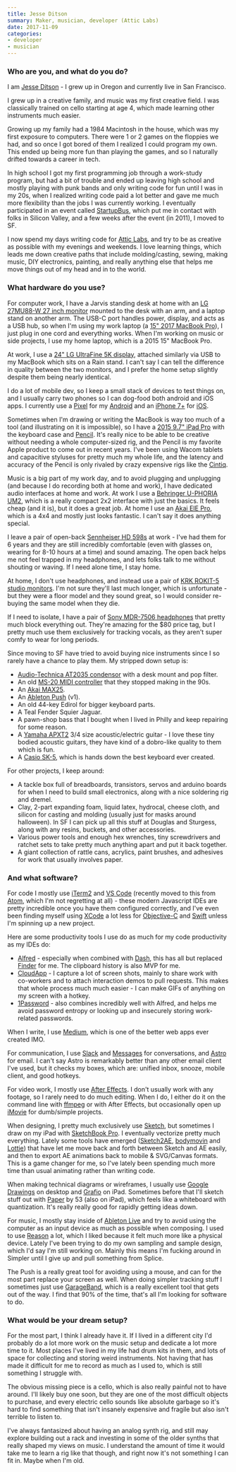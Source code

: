 ```yaml
---
title: Jesse Ditson
summary: Maker, musician, developer (Attic Labs)
date: 2017-11-09
categories:
- developer
- musician
---
```


### Who are you, and what do you do?

I am [Jesse Ditson](https://jesseditson.com/ "Jesse's website.") - I grew up in Oregon and currently live in San Francisco.

I grew up in a creative family, and music was my first creative field. I was classically trained on cello starting at age 4, which made learning other instruments much easier.

Growing up my family had a 1984 Macintosh in the house, which was my first exposure to computers. There were 1 or 2 games on the floppies we had, and so once I got bored of them I realized I could program my own. This ended up being more fun than playing the games, and so I naturally drifted towards a career in tech.

In high school I got my first programming job through a work-study program, but had a bit of trouble and ended up leaving high school and mostly playing with punk bands and only writing code for fun until I was in my 20s, when I realized writing code paid a lot better and gave me much more flexibility than the jobs I was currently working.
I eventually participated in an event called [StartupBus](https://www.startupbus.com/ "A road trip/hackathon."), which put me in contact with folks in Silicon Valley, and a few weeks after the event (in 2011), I moved to SF.

I now spend my days writing code for [Attic Labs](http://attic.io/ "The Attic Labs website."), and try to be as creative as possible with my evenings and weekends. I love learning things, which leads me down creative paths that include molding/casting, sewing, making music, DIY electronics, painting, and really anything else that helps me move things out of my head and in to the world.

### What hardware do you use?

For computer work, I have a Jarvis standing desk at home with an [LG 27MU88-W 27 inch monitor][27mu88-w] mounted to the desk with an arm, and a laptop stand on another arm. The USB-C port handles power, display, and acts as a USB hub, so when I'm using my work laptop (a [15" 2017 MacBook Pro][macbook-pro]), I just plug in one cord and everything works. When I'm working on music or side projects, I use my home laptop, which is a 2015 15" MacBook Pro.

At work, I use a [24" LG UltraFine 5K display][ultrafine-5k], attached similarly via USB to my MacBook which sits on a Rain stand. I can't say I can tell the difference in quality between the two monitors, and I prefer the home setup slightly despite them being nearly identical.

I do a lot of mobile dev, so I keep a small stack of devices to test things on, and I usually carry two phones so I can dog-food both android and iOS apps. I currently use a [Pixel][] for my [Android][] and an [iPhone 7+][iphone-7-plus] for [iOS][].

Sometimes when I'm drawing or writing the MacBook is way too much of a tool (and illustrating on it is impossible), so I have a [2015 9.7" iPad Pro][ipad-pro] with the keyboard case and [Pencil][]. It's really nice to be able to be creative without needing a whole computer-sized rig, and the Pencil is my favorite Apple product to come out in recent years. I've been using Wacom tablets and capacitive styluses for pretty much my whole life, and the latency and accuracy of the Pencil is only rivaled by crazy expensive rigs like the [Cintiq][].

Music is a big part of my work day, and to avoid plugging and unplugging (and because I do recording both at home and work), I have dedicated audio interfaces at home and work. At work I use a [Behringer U-PHORIA UM2][u-phoria-um2], which is a really compact 2x2 interface with just the basics. It feels cheap (and it is), but it does a great job. At home I use an [Akai EIE Pro][eie-pro], which is a 4x4 and mostly just looks fantastic. I can't say it does anything special.

I leave a pair of open-back [Sennheiser HD 598s][hd-598] at work - I've had them for 6 years and they are still incredibly comfortable (even with glasses on, wearing for 8-10 hours at a time) and sound amazing. The open back helps me not feel trapped in my headphones, and lets folks talk to me without shouting or waving. If I need alone time, I stay home.

At home, I don't use headphones, and instead use a pair of [KRK ROKIT-5 studio monitors][rokit-5]. I'm not sure they'll last much longer, which is unfortunate - but they were a floor model and they sound great, so I would consider re-buying the same model when they die.

If I need to isolate, I have a pair of [Sony MDR-7506 headphones][mdr-7506] that pretty much block everything out. They're amazing for the $80 price tag, but I pretty much use them exclusively for tracking vocals, as they aren't super comfy to wear for long periods.

Since moving to SF have tried to avoid buying nice instruments since I so rarely have a chance to play them. My stripped down setup is:

- [Audio-Technica AT2035 condensor][at2035] with a desk mount and pop filter.
- An old [MS-20 MIDI controller][ms-20] that they stopped making in the 90s.
- An [Akai MAX25][max25].
- An [Ableton Push][push] (v1).
- An old 44-key Edirol for bigger keyboard parts.
- A Teal Fender Squier Jaguar.
- A pawn-shop bass that I bought when I lived in Philly and keep repairing for some reason.
- A [Yamaha APXT2][apxt2] 3/4 size acoustic/electric guitar - I love these tiny bodied acoustic guitars, they have kind of a dobro-like quality to them which is fun.
- A [Casio SK-5][sk-5], which is hands down the best keyboard ever created.

For other projects, I keep around:

- A tackle box full of breadboards, transistors, servos and arduino boards for when I need to build small electronics, along with a nice soldering rig and dremel.
- Clay, 2-part expanding foam, liquid latex, hydrocal, cheese cloth, and silicon for casting and molding (usually just for masks around halloween). In SF I can pick up all this stuff at Douglas and Sturgess, along with any resins, buckets, and other accessories.
- Various power tools and enough hex wrenches, tiny screwdrivers and ratchet sets to take pretty much anything apart and put it back together.
- A giant collection of rattle cans, acrylics, paint brushes, and adhesives for work that usually involves paper.

### And what software?

For code I mostly use [iTerm2][] and [VS Code][visual-studio-code] (recently moved to this from [Atom][], which I'm not regretting at all) - these modern Javascript IDEs are pretty incredible once you have them configured correctly, and I've even been finding myself using [XCode][] a lot less for [Objective-C][] and [Swift][] unless I'm spinning up a new project.

Here are some productivity tools I use do as much for my code productivity as my IDEs do:

- [Alfred][] - especially when combined with [Dash][], this has all but replaced [Finder][] for me. The clipboard history is also MVP for me.
- [CloudApp][] - I capture a lot of screen shots, mainly to share work with co-workers and to attach interaction demos to pull requests. This makes that whole process much much easier - I can make GIFs of anything on my screen with a hotkey.
- [1Password][] - also combines incredibly well with Alfred, and helps me avoid password entropy or looking up and insecurely storing work-related passwords.

When I write, I use [Medium][], which is one of the better web apps ever created IMO.

For communication, I use [Slack][] and [Messages][] for conversations, and [Astro][] for email. I can't say Astro is remarkably better than any other email client I've used, but it checks my boxes, which are: unified inbox, snooze, mobile client, and good hotkeys.

For video work, I mostly use [After Effects][after-effects]. I don't usually work with any footage, so I rarely need to do much editing. When I do, I either do it on the command line with [ffmpeg][] or with After Effects, but occasionally open up [iMovie][] for dumb/simple projects.

When designing, I pretty much exclusively use [Sketch][], but sometimes I draw on my iPad with [SketchBook Pro][sketchbook-pro-ios]. I eventually vectorize pretty much everything. Lately some tools have emerged ([Sketch2AE][], [bodymovin][] and [Lottie][]) that have let me move back and forth between Sketch and AE easily, and then to export AE animations back to mobile & SVG/Canvas formats. This is a game changer for me, so I've lately been spending much more time than usual animating rather than writing code.

When making technical diagrams or wireframes, I usually use [Google Drawings][google-drawings] on desktop and [Grafio][grafio-ios] on iPad. Sometimes before that I'll sketch stuff out with [Paper][paper-ios] by 53 (also on iPad), which feels like a whiteboard with quantization. It's really really good for rapidly getting ideas down.

For music, I mostly stay inside of [Ableton Live][live] and try to avoid using the computer as an input device as much as possible when composing. I used to use [Reason][] a lot, which I liked because it felt much more like a physical device. Lately I've been trying to do my own sampling and sample design, which I'd say I'm still working on. Mainly this means I'm fucking around in Simpler until I give up and pull something from Splice.

The Push is a really great tool for avoiding using a mouse, and can for the most part replace your screen as well. When doing simpler tracking stuff I sometimes just use [GarageBand][], which is a really excellent tool that gets out of the way. I find that 90% of the time, that's all I'm looking for software to do.

### What would be your dream setup?

For the most part, I think I already have it. If I lived in a different city I'd probably do a lot more work on the music setup and dedicate a lot more time to it. Most places I've lived in my life had drum kits in them, and lots of space for collecting and storing weird instruments. Not having that has made it difficult for me to record as much as I used to, which is still something I struggle with.

The obvious missing piece is a cello, which is also really painful not to have around. I'll likely buy one soon, but they are one of the most difficult objects to purchase, and every electric cello sounds like absolute garbage so it's hard to find something that isn't insanely expensive and fragile but also isn't terrible to listen to.

I've always fantasized about having an analog synth rig, and still may explore building out a rack and investing in some of the older synths that really shaped my views on music. I understand the amount of time it would take me to learn a rig like that though, and right now it's not something I can fit in. Maybe when I'm old.

[1password]: https://1password.com "Password management software for Mac OS X."
[27mu88-w]: https://www.amazon.com/LG-Electronics-27MU88-W-27-Inch-LED-lit/dp/B01LG5RY74 "A 27 inch LED monitor."
[after-effects]: https://www.adobe.com/products/aftereffects.html "Motion graphics and video editing software."
[alfred]: https://www.alfredapp.com/ "A launcher app for the Mac."
[android]: https://developers.google.com/android/?csw=1 "A mobile phone platform."
[apxt2]: https://usa.yamaha.com/products/musical_instruments/guitars_basses/ac_guitars/apx-t/index.html "A 3/4 electric acoustic guitar."
[astro]: http://web.archive.org/web/20180617054449/https://www.helloastro.com/ "A collection of email clients."
[at2035]: https://www.audio-technica.com/cms/wired_mics/cebb57a269d232ee/ "A cardioid microphone."
[atom]: https://atom.io/ "A text editor based on web technology."
[bodymovin]: https://github.com/bodymovin/bodymovin "A tool for exporting After Effects animations into HTML and SVG."
[cintiq]: https://www.wacom.com/en/us/cintiq "A computer screen you can draw on."
[cloudapp]: https://www.getcloudapp.com/ "A cloud-based file sharing menubar app for Mac OS X."
[dash]: https://kapeli.com/dash "A snippet and documentation browser for Mac developers."
[eie-pro]: https://akaipro.com/products/recording/eie-pro "A USB audio interface."
[ffmpeg]: http://www.ffmpeg.org/ "Comprehensive audio/video software."
[finder]: https://en.wikipedia.org/wiki/Finder_(software) "A file manager included with Mac OS X."
[garageband]: https://www.apple.com/mac/garageband/ "An audio recording and editing tool for the Mac."
[google-drawings]: https://docs.google.com/drawings/ "Web-based diagramming software."
[grafio-ios]: http://tentouchapps.com/grafio/ "A diagramming app."
[hd-598]: https://en-us.sennheiser.com/audio-headphones-high-end-surround-sound-hd-598 "Over-the-ear headphones."
[imovie]: https://www.apple.com/imovie/ "A Mac OS X video editor, included in iLife."
[ios]: https://www.apple.com/ios/ios-10/ "A mobile operating system."
[ipad-pro]: https://en.wikipedia.org/wiki/IPad_Pro "An iOS tablet."
[iphone-7-plus]: https://en.wikipedia.org/wiki/IPhone_7 "A 5.5 inch iOS smartphone."
[iterm2]: https://iterm2.com/ "An alternative terminal application for macOS."
[live]: https://www.ableton.com/en/live/ "Musical creation software."
[lottie]: https://airbnb.design/lottie/ "A library for rendering After Effects animations."
[macbook-pro]: https://www.apple.com/macbook-pro/ "A laptop."
[max25]: https://akaipro.com/products/keyboard-controllers/max-25 "A small keyboard controller."
[mdr-7506]: https://www.amazon.com/Sony-MDR7506-Professional-Diaphragm-Headphone/dp/B000AJIF4E "Studio-quality headphones."
[medium]: https://medium.com/ "A writing/blogging service."
[messages]: https://en.wikipedia.org/wiki/Messages_(application) "A chat client for Mac."
[ms-20]: https://en.wikipedia.org/wiki/Korg_MS-20 "A synthesiser."
[objective-c]: https://en.wikipedia.org/wiki/Objective-C "An object-oriented compiled language."
[paper-ios]: https://www.fiftythree.com/paper "A notebook/drawing app."
[pencil]: https://www.fiftythree.com/pencil "An iPad stylus."
[pixel]: https://store.google.com/product/pixel_phone "A 5 inch Android smartphone."
[push]: https://www.ableton.com/en/push/ "Unique music-making hardware."
[reason]: https://www.propellerheads.se/reason "A virtual studio rack for creating music."
[rokit-5]: http://www.krksys.com/krk-studio-monitor-speakers/rokit/rokit-5.html "Studio monitors."
[sk-5]: https://en.wikipedia.org/wiki/Casio_SK-5 "A musical keyboard."
[sketch2ae]: http://web.archive.org/web/20181125161322/https://google.github.io/sketch2ae/ "A plugin for exporting Sketch layers into After Effects."
[sketch]: https://www.sketchapp.com/ "A vector drawing application for Mac OS X."
[sketchbook-pro-ios]: https://www.sketchbook.com/mobile "A drawing app."
[slack]: https://slack.com/ "A collaboration service."
[swift]: https://www.lamyusa.com/us_en/rollerball-pen-lamy-swift.html "A rollerball pen."
[u-phoria-um2]: https://www.amazon.com/Behringer-UM2-BEHRINGER-U-PHORIA/dp/B00EK1OTZC "A USB audio interface."
[ultrafine-5k]: http://web.archive.org/web/20190711102445/https://www.apple.com/shop/product/HKN62LL/A/lg-ultrafine-5k-display "A 27 inch monitor."
[visual-studio-code]: https://code.visualstudio.com/ "A development IDE."
[xcode]: https://en.wikipedia.org/wiki/Xcode "An IDE for Mac developers."
